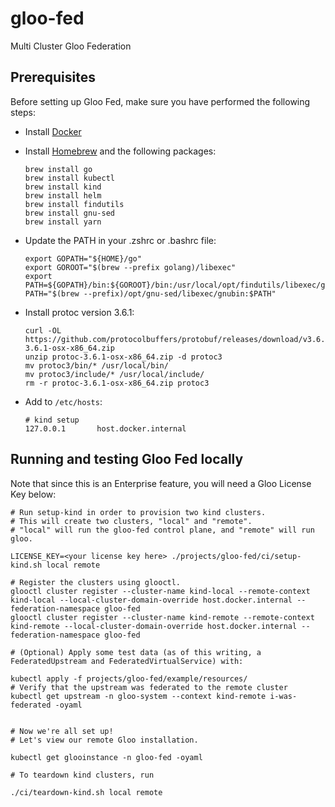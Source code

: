# gloo-fed
Multi Cluster Gloo Federation

## Prerequisites

Before setting up Gloo Fed, make sure you have performed the following steps:

* Install [Docker](https://docs.docker.com/docker-for-mac/install/)
* Install [Homebrew](https://brew.sh/) and the following packages:

      brew install go
      brew install kubectl
      brew install kind
      brew install helm
      brew install findutils
      brew install gnu-sed
      brew install yarn

* Update the PATH in your .zshrc or .bashrc file:

      export GOPATH="${HOME}/go"
      export GOROOT="$(brew --prefix golang)/libexec"
      export PATH=${GOPATH}/bin:${GOROOT}/bin:/usr/local/opt/findutils/libexec/gnubin:/usr/local/bin:$PATH
      PATH="$(brew --prefix)/opt/gnu-sed/libexec/gnubin:$PATH"

* Install protoc version 3.6.1:

      curl -OL https://github.com/protocolbuffers/protobuf/releases/download/v3.6.1/protoc-3.6.1-osx-x86_64.zip
      unzip protoc-3.6.1-osx-x86_64.zip -d protoc3
      mv protoc3/bin/* /usr/local/bin/
      mv protoc3/include/* /usr/local/include/
      rm -r protoc-3.6.1-osx-x86_64.zip protoc3

* Add to `/etc/hosts`:

      # kind setup
      127.0.0.1       host.docker.internal

## Running and testing Gloo Fed locally

Note that since this is an Enterprise feature, you will need a Gloo License Key below:

```shell script
# Run setup-kind in order to provision two kind clusters.
# This will create two clusters, "local" and "remote".
# "local" will run the gloo-fed control plane, and "remote" will run gloo.

LICENSE_KEY=<your license key here> ./projects/gloo-fed/ci/setup-kind.sh local remote

# Register the clusters using glooctl.
glooctl cluster register --cluster-name kind-local --remote-context kind-local --local-cluster-domain-override host.docker.internal --federation-namespace gloo-fed
glooctl cluster register --cluster-name kind-remote --remote-context kind-remote --local-cluster-domain-override host.docker.internal --federation-namespace gloo-fed

# (Optional) Apply some test data (as of this writing, a FederatedUpstream and FederatedVirtualService) with:

kubectl apply -f projects/gloo-fed/example/resources/
# Verify that the upstream was federated to the remote cluster
kubectl get upstream -n gloo-system --context kind-remote i-was-federated -oyaml


# Now we're all set up!
# Let's view our remote Gloo installation.

kubectl get glooinstance -n gloo-fed -oyaml

# To teardown kind clusters, run

./ci/teardown-kind.sh local remote
```
